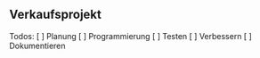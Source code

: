 ## Verkaufsprojekt

Todos:
[ ] Planung
[ ] Programmierung
[ ] Testen
[ ] Verbessern
[ ] Dokumentieren
